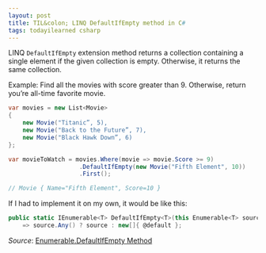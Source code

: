 ```yaml
---
layout: post
title: TIL&colon; LINQ DefaultIfEmpty method in C#
tags: todayilearned csharp
---
```


LINQ `DefaultIfEmpty` extension method returns a collection containing a single element if the given collection is empty. Otherwise, it returns the same collection.

Example: Find all the movies with score greater than 9. Otherwise, return you’re all-time favorite movie.

```csharp
var movies = new List<Movie>
{
    new Movie("Titanic”, 5),
    new Movie("Back to the Future”, 7),
    new Movie("Black Hawk Down”, 6)
};

var movieToWatch = movies.Where(movie => movie.Score >= 9)
                    .DefaultIfEmpty(new Movie("Fifth Element", 10))
                    .First();

// Movie { Name="Fifth Element", Score=10 }
```

If I had to implement it on my own, it would be like this:

```csharp
public static IEnumerable<T> DefaultIfEmpty<T>(this Enumerable<T> source, T @default)
    => source.Any() ? source : new[]{ @default };
```

_Source_: [Enumerable.DefaultIfEmpty Method](https://docs.microsoft.com/en-us/dotnet/api/system.linq.enumerable.defaultifempty?view=net-5.0)
